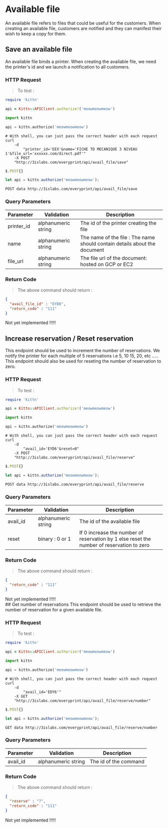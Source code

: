 # Available file
An available file refers to files that could be useful for the customers. When creating an available file, customers are notified and they can manifest their wish to keep a copy for them.
## Save an available file

An available file binds a printer. When creating the available file, we need the printer's id and we launch a notification to all customers.

### HTTP Request
> To test  :

```ruby
require 'kittn'

api = Kittn::APIClient.authorize!('meowmeowmeow')
```

```python
import kittn

api = kittn.authorize('meowmeowmeow')
```

```shell
# With shell, you can just pass the correct header with each request
curl
	-d
		"printer_id='EEX'&name='FICHE TD MECANIQUE 3 NIVEAU 1'&file_url='xxxxxx.com/direct.pdf'"
	-X POST
	"http://3islabs.com/everyprint/api/avail_file/save"

```

```javascript
$.POST{}

let api = kittn.authorize('meowmeowmeow');
```

`POST data http://3islabs.com/everyprint/api/avail_file/save`

### Query Parameters

Parameter | Validation | Description
--------- | ---------- | -----------
printer_id | alphanumeric string | The id of the printer creating the file
name | alphanumeric string | The name of the file : The name should contain details about the document
file_url | alphanumeric string | The file url of the document: hosted on GCP or EC2


### Return Code

> The above command should return :

```json
{
  "avail_file_id" : "EYD6",
  "return_code" : "111"
}
```

<aside class="warning">
Not yet implemented !!!!!
</aside>


## Increase reservation / Reset reservation
This endpoint should be used to increment the number of reservations. We notify the printer for each multiple of 5 reservations i.e 5, 10  15, 20, etc ..... This endpoint should also be used for reseting the number of reservation to zero.

### HTTP Request
> To test  :

```ruby
require 'kittn'

api = Kittn::APIClient.authorize!('meowmeowmeow')
```

```python
import kittn

api = kittn.authorize('meowmeowmeow')
```

```shell
# With shell, you can just pass the correct header with each request
curl
	-d
		"avail_id='EYD6'&reset=0"
	-X POST
	"http://3islabs.com/everyprint/api/avail_file/reserve"

```

```javascript
$.POST{}

let api = kittn.authorize('meowmeowmeow');
```

`POST data http://3islabs.com/everyprint/api/avail_file/reserve`

### Query Parameters

Parameter | Validation | Description
--------- | ---------- | -----------
avail_id | alphanumeric string | The id of the available file
reset | binary : 0 or 1 | If 0 increase the number of reservation by 1 else reset the number of reservation to zero



### Return Code

> The above command should return :

```json
{
  "return_code" : "111"
}
```

<aside class="warning">
Not yet implemented !!!!!
</aside>
## Get number of reservations
This endpoint should be used to retrieve the number of reservation for a given available file.

### HTTP Request
> To test  :

```ruby
require 'kittn'

api = Kittn::APIClient.authorize!('meowmeowmeow')
```

```python
import kittn

api = kittn.authorize('meowmeowmeow')
```

```shell
# With shell, you can just pass the correct header with each request
curl
	-d
		"avail_id='EDY6'"
	-X GET
	"http://3islabs.com/everyprint/api/avail_file/reserve/number"

```

```javascript
$.POST{}

let api = kittn.authorize('meowmeowmeow');
```

`GET data http://3islabs.com/everyprint/api/avail_file/reserve/number`

### Query Parameters

Parameter | Validation | Description
--------- | ---------- | -----------
avail_id | alphanumeric string | The id of the command


### Return Code

> The above command should return :

```json
{
  "reserve" : "7",
  "return_code" : "111"
}
```

<aside class="warning">
Not yet implemented !!!!!
</aside>

